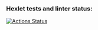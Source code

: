 ### Hexlet tests and linter status:
[![Actions Status](https://github.com/IzvekovWeb/python-project-lvl3/workflows/hexlet-check/badge.svg)](https://github.com/IzvekovWeb/python-project-lvl3/actions)